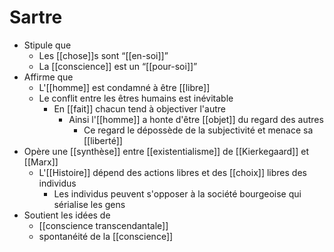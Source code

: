 # Sartre
- Stipule que
  - Les [[chose]]s sont “[[en-soi]]”
  - La [[conscience]] est un “[[pour-soi]]”
- Affirme que
  - L'[[homme]] est condamné à être [[libre]]
  - Le conflit entre les êtres humains est inévitable
    - En [[fait]] chacun tend à objectiver l'autre
      - Ainsi l'[[homme]] a honte d'être [[objet]] du regard des autres
        - Ce regard le dépossède de la subjectivité et menace sa [[liberté]]
- Opère une [[synthèse]] entre [[existentialisme]]  de [[Kierkegaard]] et [[Marx]]
  - L'[[Histoire]] dépend des actions libres et des [[choix]] libres des individus
    - Les individus peuvent s'opposer à la société bourgeoise qui sérialise les gens
- Soutient les idées de  
	- [[conscience transcendantale]]
	- spontanéité de la [[conscience]]

